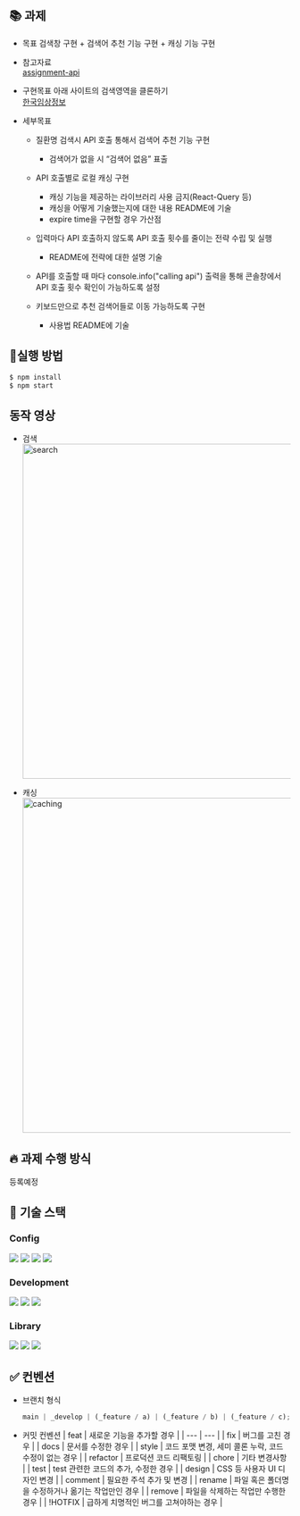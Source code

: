 ## 📚 과제

- 목표
  검색창 구현 + 검색어 추천 기능 구현 + 캐싱 기능 구현

- 참고자료<br/>
  [assignment-api](https://github.com/walking-sunset/assignment-api)

- 구현목표
  아래 사이트의 검색영역을 클론하기<br/>
  [한국임상정보](https://clinicaltrialskorea.com/)

- 세부목표

  - 질환명 검색시 API 호출 통해서 검색어 추천 기능 구현

    - 검색어가 없을 시 “검색어 없음” 표출

  - API 호출별로 로컬 캐싱 구현

    - 캐싱 기능을 제공하는 라이브러리 사용 금지(React-Query 등)
    - 캐싱을 어떻게 기술했는지에 대한 내용 README에 기술
    - expire time을 구현할 경우 가산점

  - 입력마다 API 호출하지 않도록 API 호출 횟수를 줄이는 전략 수립 및 실행

    - README에 전략에 대한 설명 기술

  - API를 호출할 때 마다 console.info("calling api") 출력을 통해 콘솔창에서 API 호출 횟수 확인이 가능하도록 설정

  - 키보드만으로 추천 검색어들로 이동 가능하도록 구현
    - 사용법 README에 기술

## 🚀실행 방법

```jsx
$ npm install
$ npm start
```

## 동작 영상

- 검색<br/>
  <img width='600px' src='https://github.com/richcollector/search-caching/assets/104312779/5a9e7b16-59cb-41ef-8cdf-784590d9fdbe' alt='search' />

- 캐싱<br/>
  <img width='600px' src='https://github.com/richcollector/search-caching/assets/104312779/2a4981e4-4161-45ff-9ff3-c52456659762' alt='caching' />

## 🔥 과제 수행 방식

등록예정

## 🔧 기술 스택

### Config

<img src="https://img.shields.io/badge/npm-CB3837?style=for-the-badge&logo=npm&logoColor=white"> <img src="https://img.shields.io/badge/eslint-4B32C3?style=for-the-badge&logo=eslint&logoColor=white"> <img src="https://img.shields.io/badge/prettier-F7B93E?style=for-the-badge&logo=prettier&logoColor=white"> <img src="https://img.shields.io/badge/husky-FF4088?style=for-the-badge&logo=hugo&logoColor=white">

### Development

<img src="https://img.shields.io/badge/JavaScript-F7DF1E?style=for-the-badge&logo=Javascript&logoColor=white"> <img src="https://img.shields.io/badge/TypeScript-3178C6?style=for-the-badge&logo=TypeScript&logoColor=white"> <img src="https://img.shields.io/badge/React-61DAFB?style=for-the-badge&logo=React&logoColor=white">

### Library

<img src="https://img.shields.io/badge/scss-CC6699?style=for-the-badge&logo=sass&logoColor=white"> <img src="https://img.shields.io/badge/React Router-CA4245?style=for-the-badge&logo=React Router&logoColor=white"> <img src="https://img.shields.io/badge/Axios-5A29E4?style=for-the-badge&logo=Axios&logoColor=white"/>

## ✅ 컨벤션

- 브랜치 형식
  ```jsx
  main | _develop | (_feature / a) | (_feature / b) | (_feature / c);
  ```
- 커밋 컨벤션
  | feat | 새로운 기능을 추가할 경우 |
  | --- | --- |
  | fix | 버그를 고친 경우 |
  | docs | 문서를 수정한 경우 |
  | style | 코드 포맷 변경, 세미 콜론 누락, 코드 수정이 없는 경우 |
  | refactor | 프로덕션 코드 리팩토링 |
  | chore | 기타 변경사항 |
  | test | test 관련한 코드의 추가, 수정한 경우 |
  | design | CSS 등 사용자 UI 디자인 변경 |
  | comment | 필요한 주석 추가 및 변경 |
  | rename | 파일 혹은 폴더명을 수정하거나 옮기는 작업만인 경우 |
  | remove | 파일을 삭제하는 작업만 수행한 경우 |
  | !HOTFIX | 급하게 치명적인 버그를 고쳐야하는 경우 |
